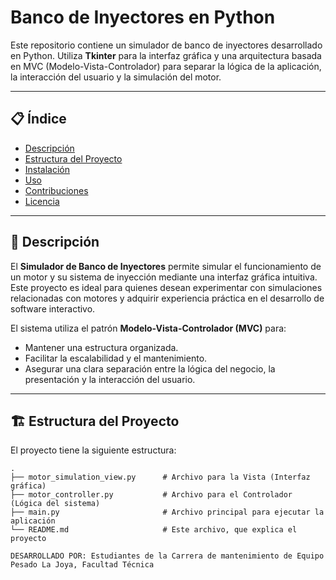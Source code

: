 # Banco de Inyectores en Python

Este repositorio contiene un simulador de banco de inyectores desarrollado en Python. Utiliza **Tkinter** para la interfaz gráfica y una arquitectura basada en MVC (Modelo-Vista-Controlador) para separar la lógica de la aplicación, la interacción del usuario y la simulación del motor.

---

## 📋 Índice

- [Descripción](#📖-descripción)
- [Estructura del Proyecto](#🏗️-estructura-del-proyecto)
- [Instalación](#⚙️-instalación)
- [Uso](#🚀-uso)
- [Contribuciones](#🤝-contribuciones)
- [Licencia](#📜-licencia)

---

## 📖 Descripción

El **Simulador de Banco de Inyectores** permite simular el funcionamiento de un motor y su sistema de inyección mediante una interfaz gráfica intuitiva. Este proyecto es ideal para quienes desean experimentar con simulaciones relacionadas con motores y adquirir experiencia práctica en el desarrollo de software interactivo.

El sistema utiliza el patrón **Modelo-Vista-Controlador (MVC)** para:
- Mantener una estructura organizada.
- Facilitar la escalabilidad y el mantenimiento.
- Asegurar una clara separación entre la lógica del negocio, la presentación y la interacción del usuario.

---

## 🏗️ Estructura del Proyecto

El proyecto tiene la siguiente estructura:

```plaintext
.
├── motor_simulation_view.py      # Archivo para la Vista (Interfaz gráfica)
├── motor_controller.py           # Archivo para el Controlador (Lógica del sistema)
├── main.py                       # Archivo principal para ejecutar la aplicación
└── README.md                     # Este archivo, que explica el proyecto

DESARROLLADO POR: Estudiantes de la Carrera de mantenimiento de Equipo Pesado La Joya, Facultad Técnica
